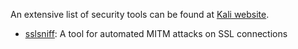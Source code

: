 An extensive list of security tools can be found at [Kali website](http://tools.kali.org/tools-listing).

* [sslsniff](https://github.com/moxie0/sslsniff): A tool for automated MITM attacks on SSL connections
